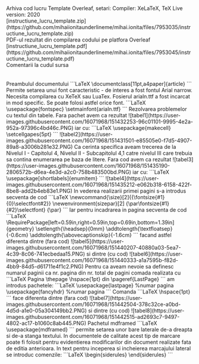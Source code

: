 <br>
<br>Arhiva cod lucru Template Overleaf, setari: Compiler: XeLaTeX, TeX Live version: 2020<br>
[instructiune_lucru_template.zip](https://github.com/mihaiionitaunderlineme/mihai.ionita/files/7953035/instructiune_lucru_template.zip)
<br>PDF-ul rezultat din compilarea codului pe platfora Overleaf<br>
[instructiune_lucru_template.pdf](https://github.com/mihaiionitaunderlineme/mihai.ionita/files/7953045/instructiune_lucru_template.pdf)
<br>Comentarii la cudul sursa<br>
<br><br>
Preambulul documentului
```LaTeX
\documentclass[11pt,a4paper]{article}
```
Permite setarea unui font caracteristic - de interes a fost fontul Arial narrow. Necesita compilarea cu XeTeX sau LuaTex. Fosierul arialn.ttf a fost incarcat in mod specific. Se poate folosi astfel orice font. 
```LaTeX
\usepackage{fontspec}
\setmainfont{arialn.ttf}
```
Rezolvarea problemelor cu textul din tabele. 
Fara pachet avem ca rezultat
![tabel1](https://user-images.githubusercontent.com/16071968/151432253-96c01101-9995-4e2a-952a-97396c4bd46c.PNG)
iar cu: 
```LaTeX
\usepackage{makecell} 
\setcellgapes{5pt}
```
![tabel2](https://user-images.githubusercontent.com/16071968/151431501-e85505e0-f7d5-4907-89a8-a3006b281e32.PNG)
Ca cerinta specifica aveam trecerea de la Nivelul I - Capitolul 4, Nivelul II - Subcapitolul 4,1 catre nivelul III care trebuia sa contina enumerarea pe baza de litere. 
Fara cod avem ca rezultat
![tabel3](https://user-images.githubusercontent.com/16071968/151435190-2806572b-d6ea-4e3d-a2c0-758b483500bd.PNG)
iar cu: 
```LaTeX
\usepackage[shortlabels]{enumitem}
```
![tabel4](https://user-images.githubusercontent.com/16071968/151435212-e062b318-6158-422f-8be8-add2b4eb83e1.PNG)
In vederea realizarii primei pagini s-a introdus secventa de cod
```LaTeX
\newcommand{\size}[2]{{\fontsize{#1}{0}\selectfont#2}}
\newenvironment{sizepar}[2]
 {\par\fontsize{#1}{#2}\selectfont}
 {\par}
```
Iar pentru incadrarea in pagina secventa de cod
```LaTeX
\RequirePackage[left=0.59in,right=0.59in,top=0.69in,bottom=1.39in]{geometry}
\setlength{\headsep}{0mm} 
 \addtolength{\textfloatsep}{-0.6cm}
  \addtolength{\abovecaptionskip}{-1.6cm}
```
facand astfel diferenta dintre (fara cod)
![tabel5](https://user-images.githubusercontent.com/16071968/151440207-40880a03-5ea7-4c39-8c06-741ecbedaa15.PNG)
si dintre (cu cod)
![tabel6](https://user-images.githubusercontent.com/16071968/151440333-a1a7595b-f82d-4bb9-84d5-d61711e4f1c2.PNG)
Pentru ca aveam nevoie sa definesc numarul paginii ca nr. pagina din nr. total de pagini
comada realizata cu 
```LaTeX
Pagina \thepage \hspace{1pt} din \pageref{LastPage} 
```
am introdus pachetele:
```LaTeX
\usepackage{lastpage} %numar pagina
\usepackage{fancyhdr} %numar pagina
```
Comanda
```LaTeX
\hspace{1pt} 
```
face diferenta dintre (fara cod)
![tabel7](https://user-images.githubusercontent.com/16071968/151442504-378c32ce-a0bd-4d5d-a1e0-05a304149bb2.PNG)
si dintre (cu cod)
![tabel8](https://user-images.githubusercontent.com/16071968/151442515-ad2693c7-9497-4802-ac17-b1060c8ab445.PNG)
Pachetul mdframed
```LaTeX
\usepackage{mdframed}
```
permite setarea unor bare laterale de-a dreapta si de-a stanga textului. In documentele de calitate acest tip de marcare poate fi folosit pentru evidentierea modificarilor din document realizate fata de editia anterioara. 
In text pentru inceperea si incheierea marcajului lateral se introduc comenzile:
```LaTeX
\begin{siderules}
\end{siderules}
```
